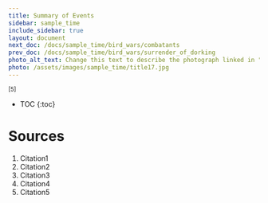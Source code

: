 ```yaml
---
title: Summary of Events
sidebar: sample_time
include_sidebar: true
layout: document
next_doc: /docs/sample_time/bird_wars/combatants
prev_doc: /docs/sample_time/bird_wars/surrender_of_dorking
photo_alt_text: Change this text to describe the photograph linked in "photo".
photo: /assets/images/sample_time/title17.jpg
---
```


<sup>[5]</sup>

* TOC
{:toc}

# Sources

1. Citation1
2. Citation2
3. Citation3
4. Citation4
5. Citation5
